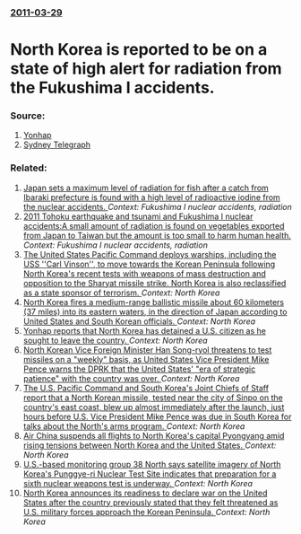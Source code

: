 ### [2011-03-29](/news/2011/03/29/index.md)

# North Korea is reported to be on a state of high alert for radiation from the Fukushima I accidents. 




### Source:

1. [Yonhap](http://english.yonhapnews.co.kr/news/2011/03/29/0200000000AEN20110329004500315.HTML)
2. [Sydney Telegraph](http://www.dailytelegraph.com.au/sport/cricket-world-cup/ricky-ponting-to-stand-down/story-fn67wv6z-1226029987090?referrer=email&source=DT_email_nl&emcmp=DT&emchn=Newsletter&emlist=Member)

### Related:

1. [Japan sets a maximum level of radiation for fish after a catch from Ibaraki prefecture is found with a high level of radioactive iodine from the nuclear accidents. ](/news/2011/04/5/japan-sets-a-maximum-level-of-radiation-for-fish-after-a-catch-from-ibaraki-prefecture-is-found-with-a-high-level-of-radioactive-iodine-from.md) _Context: Fukushima I nuclear accidents, radiation_
2. [2011 Tohoku earthquake and tsunami and Fukushima I nuclear accidents:A small amount of radiation is found on vegetables exported from Japan to Taiwan but the amount is too small to harm human health. ](/news/2011/03/20/2011-tahoku-earthquake-and-tsunami-and-fukushima-i-nuclear-accidents-pa-small-amount-of-radiation-is-found-on-vegetables-exported-from-japa.md) _Context: Fukushima I nuclear accidents, radiation_
3. [The United States Pacific Command deploys warships, including the USS ''Carl Vinson'', to move towards the Korean Peninsula following North Korea's recent tests with weapons of mass destruction and opposition to the Sharyat missile strike. North Korea is also reclassified as a state sponsor of terrorism. ](/news/2017/04/9/the-united-states-pacific-command-deploys-warships-including-the-uss-carl-vinson-to-move-towards-the-korean-peninsula-following-north.md) _Context: North Korea_
4. [North Korea fires a medium-range ballistic missile about 60 kilometers (37 miles) into its eastern waters, in the direction of Japan according to United States and South Korean officials. ](/news/2017/04/5/north-korea-fires-a-medium-range-ballistic-missile-about-60-kilometers-37-miles-into-its-eastern-waters-in-the-direction-of-japan-accordi.md) _Context: North Korea_
5. [Yonhap reports that North Korea has detained a U.S. citizen as he sought to leave the country. ](/news/2017/04/23/yonhap-reports-that-north-korea-has-detained-a-u-s-citizen-as-he-sought-to-leave-the-country.md) _Context: North Korea_
6. [North Korean Vice Foreign Minister Han Song-ryol threatens to test missiles on a "weekly" basis, as United States Vice President Mike Pence warns the DPRK that the United States' "era of strategic patience" with the country was over. ](/news/2017/04/17/north-korean-vice-foreign-minister-han-song-ryol-threatens-to-test-missiles-on-a-weekly-basis-as-united-states-vice-president-mike-pence.md) _Context: North Korea_
7. [The U.S. Pacific Command and South Korea's Joint Chiefs of Staff report  that a North Korean missile, tested near the city of Sinpo on  the country's east coast, blew up almost immediately after the launch, just hours before U.S. Vice President Mike Pence was due in South Korea for talks about the North's arms program. ](/news/2017/04/16/the-u-s-pacific-command-and-south-korea-s-joint-chiefs-of-staff-report-that-a-north-korean-missile-tested-near-the-city-of-sinpo-on-the.md) _Context: North Korea_
8. [Air China suspends all flights to North Korea's capital Pyongyang amid rising tensions between North Korea and the United States. ](/news/2017/04/14/air-china-suspends-all-flights-to-north-korea-s-capital-pyongyang-amid-rising-tensions-between-north-korea-and-the-united-states.md) _Context: North Korea_
9. [U.S.-based monitoring group 38 North says satellite imagery of North Korea's Punggye-ri Nuclear Test Site indicates that preparation for a sixth nuclear weapons test is underway. ](/news/2017/04/13/u-s-based-monitoring-group-38-north-says-satellite-imagery-of-north-korea-s-punggye-ri-nuclear-test-site-indicates-that-preparation-for-a-s.md) _Context: North Korea_
10. [North Korea announces its readiness to declare war on the United States after the country previously stated that they felt threatened as U.S. military forces approach the Korean Peninsula. ](/news/2017/04/11/north-korea-announces-its-readiness-to-declare-war-on-the-united-states-after-the-country-previously-stated-that-they-felt-threatened-as-u-s.md) _Context: North Korea_
